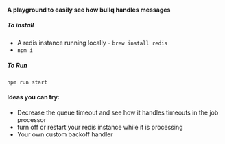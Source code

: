 #### A playground to easily see how bullq handles messages

##### To install
-  A redis instance running locally - `brew install redis` 
- `npm i`

##### To Run
`npm run start` 

#### Ideas you can try:
- Decrease the queue timeout and see how it handles timeouts in the job processor
- turn off or restart your redis instance while it is processing 
- Your own custom backoff handler
